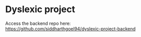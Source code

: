 # Dyslexic project

Access the backend repo here: https://github.com/siddharthgoel94/dyslexic-project-backend